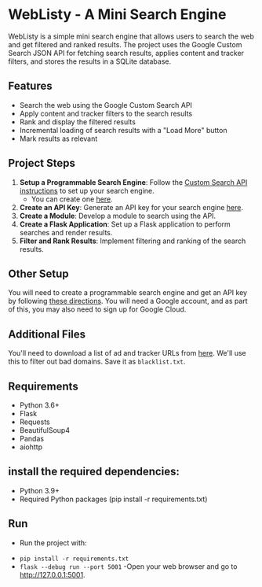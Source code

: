 # WebListy - A Mini Search Engine

WebListy is a simple mini search engine that allows users to search the web and get filtered and ranked results. The project uses the Google Custom Search JSON API for fetching search results, applies content and tracker filters, and stores the results in a SQLite database.

## Features

- Search the web using the Google Custom Search API
- Apply content and tracker filters to the search results
- Rank and display the filtered results
- Incremental loading of search results with a "Load More" button
- Mark results as relevant

## Project Steps

1. **Setup a Programmable Search Engine**: Follow the [Custom Search API instructions](https://developers.google.com/custom-search/v1/introduction) to set up your search engine.
   - You can create one [here](https://programmablesearchengine.google.com/controlpanel/all).
2. **Create an API Key**: Generate an API key for your search engine [here](https://console.cloud.google.com/apis/credentials).
3. **Create a Module**: Develop a module to search using the API.
4. **Create a Flask Application**: Set up a Flask application to perform searches and render results.
5. **Filter and Rank Results**: Implement filtering and ranking of the search results.

## Other Setup

You will need to create a programmable search engine and get an API key by following [these directions](https://developers.google.com/custom-search/v1/introduction). You will need a Google account, and as part of this, you may also need to sign up for Google Cloud.

## Additional Files

You'll need to download a list of ad and tracker URLs from [here](https://raw.githubusercontent.com/notracking/hosts-blocklists/master/dnscrypt-proxy/dnscrypt-proxy.blacklist.txt). We'll use this to filter out bad domains. Save it as `blacklist.txt`.

## Requirements

- Python 3.6+
- Flask
- Requests
- BeautifulSoup4
- Pandas
- aiohttp

## install the required dependencies:

- Python 3.9+
- Required Python packages (pip install -r requirements.txt)

## Run
- Run the project with:

* `pip install -r requirements.txt`
* `flask --debug run --port 5001`
-Open your web browser and go to http://127.0.0.1:5001.
